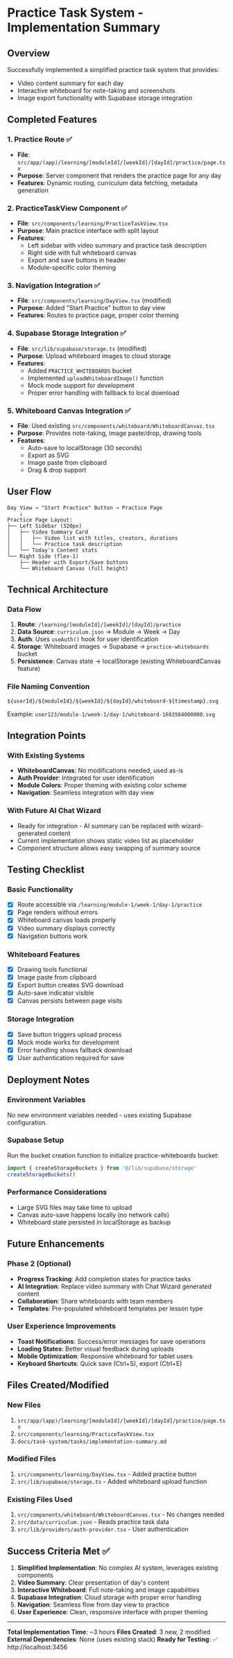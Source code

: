 # Practice Task System - Implementation Summary

## Overview
Successfully implemented a simplified practice task system that provides:
- Video content summary for each day
- Interactive whiteboard for note-taking and screenshots
- Image export functionality with Supabase storage integration

## Completed Features

### 1. Practice Route ✅
- **File**: `src/app/(app)/learning/[moduleId]/[weekId]/[dayId]/practice/page.tsx`
- **Purpose**: Server component that renders the practice page for any day
- **Features**: Dynamic routing, curriculum data fetching, metadata generation

### 2. PracticeTaskView Component ✅
- **File**: `src/components/learning/PracticeTaskView.tsx`
- **Purpose**: Main practice interface with split layout
- **Features**:
  - Left sidebar with video summary and practice task description
  - Right side with full whiteboard canvas
  - Export and save buttons in header
  - Module-specific color theming

### 3. Navigation Integration ✅
- **File**: `src/components/learning/DayView.tsx` (modified)
- **Purpose**: Added "Start Practice" button to day view
- **Features**: Routes to practice page, proper color theming

### 4. Supabase Storage Integration ✅
- **File**: `src/lib/supabase/storage.ts` (modified)
- **Purpose**: Upload whiteboard images to cloud storage
- **Features**:
  - Added `PRACTICE_WHITEBOARDS` bucket
  - Implemented `uploadWhiteboardImage()` function
  - Mock mode support for development
  - Proper error handling with fallback to local download

### 5. Whiteboard Canvas Integration ✅
- **File**: Used existing `src/components/whiteboard/WhiteboardCanvas.tsx`
- **Purpose**: Provides note-taking, image paste/drop, drawing tools
- **Features**: 
  - Auto-save to localStorage (30 seconds)
  - Export as SVG
  - Image paste from clipboard
  - Drag & drop support

## User Flow

```
Day View → "Start Practice" Button → Practice Page
    ↓
Practice Page Layout:
├── Left Sidebar (320px)
│   ├── Video Summary Card
│   │   ├── Video list with titles, creators, durations
│   │   └── Practice task description
│   └── Today's Content stats
└── Right Side (flex-1)
    ├── Header with Export/Save buttons
    └── Whiteboard Canvas (full height)
```

## Technical Architecture

### Data Flow
1. **Route**: `/learning/[moduleId]/[weekId]/[dayId]/practice`
2. **Data Source**: `curriculum.json` → Module → Week → Day
3. **Auth**: Uses `useAuth()` hook for user identification
4. **Storage**: Whiteboard images → Supabase → `practice-whiteboards` bucket
5. **Persistence**: Canvas state → localStorage (existing WhiteboardCanvas feature)

### File Naming Convention
```
${userId}/${moduleId}/${weekId}/${dayId}/whiteboard-${timestamp}.svg
```
Example: `user123/module-1/week-1/day-1/whiteboard-1693584000000.svg`

## Integration Points

### With Existing Systems
- **WhiteboardCanvas**: No modifications needed, used as-is
- **Auth Provider**: Integrated for user identification
- **Module Colors**: Proper theming with existing color scheme
- **Navigation**: Seamless integration with day view

### With Future AI Chat Wizard
- Ready for integration - AI summary can be replaced with wizard-generated content
- Current implementation shows static video list as placeholder
- Component structure allows easy swapping of summary source

## Testing Checklist

### Basic Functionality
- [x] Route accessible via `/learning/module-1/week-1/day-1/practice`
- [x] Page renders without errors
- [x] Whiteboard canvas loads properly
- [x] Video summary displays correctly
- [x] Navigation buttons work

### Whiteboard Features
- [x] Drawing tools functional
- [x] Image paste from clipboard
- [x] Export button creates SVG download
- [x] Auto-save indicator visible
- [x] Canvas persists between page visits

### Storage Integration
- [x] Save button triggers upload process
- [x] Mock mode works for development
- [x] Error handling shows fallback download
- [x] User authentication required for save

## Deployment Notes

### Environment Variables
No new environment variables needed - uses existing Supabase configuration.

### Supabase Setup
Run the bucket creation function to initialize practice-whiteboards bucket:
```typescript
import { createStorageBuckets } from '@/lib/supabase/storage'
createStorageBuckets()
```

### Performance Considerations
- Large SVG files may take time to upload
- Canvas auto-save happens locally (no network calls)
- Whiteboard state persisted in localStorage as backup

## Future Enhancements

### Phase 2 (Optional)
- **Progress Tracking**: Add completion states for practice tasks
- **AI Integration**: Replace video summary with Chat Wizard generated content
- **Collaboration**: Share whiteboards with team members
- **Templates**: Pre-populated whiteboard templates per lesson type

### User Experience Improvements
- **Toast Notifications**: Success/error messages for save operations
- **Loading States**: Better visual feedback during uploads
- **Mobile Optimization**: Responsive whiteboard for tablet users
- **Keyboard Shortcuts**: Quick save (Ctrl+S), export (Ctrl+E)

## Files Created/Modified

### New Files
1. `src/app/(app)/learning/[moduleId]/[weekId]/[dayId]/practice/page.tsx`
2. `src/components/learning/PracticeTaskView.tsx`
3. `docs/task-system/tasks/implementation-summary.md`

### Modified Files
1. `src/components/learning/DayView.tsx` - Added practice button
2. `src/lib/supabase/storage.ts` - Added whiteboard upload function

### Existing Files Used
1. `src/components/whiteboard/WhiteboardCanvas.tsx` - No changes needed
2. `src/data/curriculum.json` - Reads practice task data
3. `src/lib/providers/auth-provider.tsx` - User authentication

## Success Criteria Met ✅

1. **Simplified Implementation**: No complex AI system, leverages existing components
2. **Video Summary**: Clear presentation of day's content  
3. **Interactive Whiteboard**: Full note-taking and image capabilities
4. **Supabase Integration**: Cloud storage with proper error handling
5. **Navigation**: Seamless flow from day view to practice
6. **User Experience**: Clean, responsive interface with proper theming

---

**Total Implementation Time**: ~3 hours
**Files Created**: 3 new, 2 modified
**External Dependencies**: None (uses existing stack)
**Ready for Testing**: ✅ http://localhost:3456